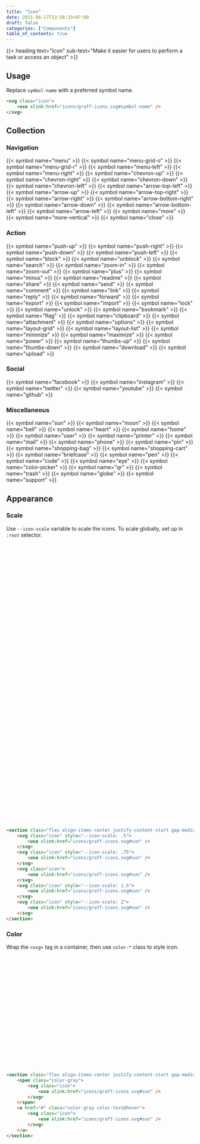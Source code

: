 ```yaml
---
title: "Icon"
date: 2021-06-17T13:58:33+07:00
draft: false
categories: ["Components"]
table_of_contents: true
---
```


{{< heading text="Icon" sub-text="Make it easier for users to perform a task or access an object" >}}

## Usage

Replace ```symbol-name``` with a preferred symbol name.

``` html
<svg class="icon">
    <use xlink:href="icons/graff-icons.svg#symbol-name" />
</svg>
```

## Collection

### Navigation

<section class="margin-large margin-medium@m grid grid-3-columns grid-2-columns@m gap-small" style="--icon-scale: .75">
    {{< symbol name="menu" >}}
    {{< symbol name="menu-grid-o" >}}
    {{< symbol name="menu-grid-r" >}}
    {{< symbol name="menu-left" >}}
    {{< symbol name="menu-right" >}}
    {{< symbol name="chevron-up" >}}
    {{< symbol name="chevron-right" >}}
    {{< symbol name="chevron-down" >}}
    {{< symbol name="chevron-left" >}}
    {{< symbol name="arrow-top-left" >}}
    {{< symbol name="arrow-up" >}}
    {{< symbol name="arrow-top-right" >}}
    {{< symbol name="arrow-right" >}}
    {{< symbol name="arrow-bottom-right" >}}
    {{< symbol name="arrow-down" >}}
    {{< symbol name="arrow-bottom-left" >}}
    {{< symbol name="arrow-left" >}}
    {{< symbol name="more" >}}
    {{< symbol name="more-vertical" >}}
    {{< symbol name="close" >}}
</section>

### Action

<section class="margin-large margin-medium@m grid grid-3-columns grid-2-columns@m gap-small" style="--icon-scale: .75">
    {{< symbol name="push-up" >}}
    {{< symbol name="push-right" >}}
    {{< symbol name="push-down" >}}
    {{< symbol name="push-left" >}}
    {{< symbol name="block" >}}
    {{< symbol name="unblock" >}}
    {{< symbol name="search" >}}
    {{< symbol name="zoom-in" >}}
    {{< symbol name="zoom-out" >}}
    {{< symbol name="plus" >}}
    {{< symbol name="minus" >}}
    {{< symbol name="readme" >}}
    {{< symbol name="share" >}}
    {{< symbol name="send" >}}
    {{< symbol name="comment" >}}
    {{< symbol name="link" >}}
    {{< symbol name="reply" >}}
    {{< symbol name="forward" >}}
    {{< symbol name="export" >}}
    {{< symbol name="import" >}}
    {{< symbol name="lock" >}}
    {{< symbol name="unlock" >}}
    {{< symbol name="bookmark" >}}
    {{< symbol name="flag" >}}
    {{< symbol name="clipboard" >}}
    {{< symbol name="attachment" >}}
    {{< symbol name="options" >}}
    {{< symbol name="layout-grid" >}}
    {{< symbol name="layout-list" >}}
    {{< symbol name="minimize" >}}
    {{< symbol name="maximize" >}}
    {{< symbol name="power" >}}
    {{< symbol name="thumbs-up" >}}
    {{< symbol name="thumbs-down" >}}
    {{< symbol name="download" >}}
    {{< symbol name="upload" >}}
</section>

### Social

<section class="margin-large margin-medium@m grid grid-3-columns grid-2-columns@m gap-small" style="--icon-scale: .75">
    {{< symbol name="facebook" >}}
    {{< symbol name="instagram" >}}
    {{< symbol name="twitter" >}}
    {{< symbol name="youtube" >}}
    {{< symbol name="github" >}}
</section>

### Miscellaneous

<section class="margin-large margin-medium@m grid grid-3-columns grid-2-columns@m gap-small" style="--icon-scale: .75">
    {{< symbol name="sun" >}}
    {{< symbol name="moon" >}}
    {{< symbol name="bell" >}}
    {{< symbol name="heart" >}}
    {{< symbol name="home" >}}
    {{< symbol name="user" >}}
    {{< symbol name="printer" >}}
    {{< symbol name="mail" >}}
    {{< symbol name="phone" >}}
    {{< symbol name="pin" >}}
    {{< symbol name="shopping-bag" >}}
    {{< symbol name="shopping-cart" >}}
    {{< symbol name="briefcase" >}}
    {{< symbol name="pen" >}}
    {{< symbol name="code" >}}
    {{< symbol name="eye" >}}
    {{< symbol name="color-picker" >}}
    {{< symbol name="qr" >}}
    {{< symbol name="trash" >}}
    {{< symbol name="globe" >}}
    {{< symbol name="support" >}}
</section>

## Appearance

### Scale

Use ```--icon-scale``` variable to scale the icons. To scale globally, set up in ```:root``` selector.

<section class="flex align-items-center justify-content-start gap-medium">
    <svg class="icon" style="--icon-scale: .5">
        <use xlink:href="icons/graff-icons.svg#sun" />
    </svg>
    <svg class="icon" style="--icon-scale: .75">
        <use xlink:href="icons/graff-icons.svg#sun" />
    </svg>
    <svg class="icon">
        <use xlink:href="icons/graff-icons.svg#sun" />
    </svg>
    <svg class="icon" style="--icon-scale: 1.5">
        <use xlink:href="icons/graff-icons.svg#sun" />
    </svg>
    <svg class="icon" style="--icon-scale: 2">
        <use xlink:href="icons/graff-icons.svg#sun" />
    </svg>
</section>

``` html
<section class="flex align-items-center justify-content-start gap-medium">
    <svg class="icon" style="--icon-scale: .5">
        <use xlink:href="icons/graff-icons.svg#sun" />
    </svg>
    <svg class="icon" style="--icon-scale: .75">
        <use xlink:href="icons/graff-icons.svg#sun" />
    </svg>
    <svg class="icon">
        <use xlink:href="icons/graff-icons.svg#sun" />
    </svg>
    <svg class="icon" style="--icon-scale: 1.5">
        <use xlink:href="icons/graff-icons.svg#sun" />
    </svg>
    <svg class="icon" style="--icon-scale: 2">
        <use xlink:href="icons/graff-icons.svg#sun" />
    </svg>
</section>
```

### Color

Wrap the ```<svg>``` tag in a container, then use ```color-*``` class to style icon.

<section class="flex align-items-center justify-content-start gap-medium">
    <span class="color-gray">
        <svg class="icon">
            <use xlink:href="icons/graff-icons.svg#sun" />
        </svg>
    </span>
    <a href="#" class="color-gray color-text@hover">
        <svg class="icon">
            <use xlink:href="icons/graff-icons.svg#sun" />
        </svg>
    </a>
</section>

``` html
<section class="flex align-items-center justify-content-start gap-medium">
    <span class="color-gray">
        <svg class="icon">
            <use xlink:href="icons/graff-icons.svg#sun" />
        </svg>
    </span>
    <a href="#" class="color-gray color-text@hover">
        <svg class="icon">
            <use xlink:href="icons/graff-icons.svg#sun" />
        </svg>
    </a>
</section>
```